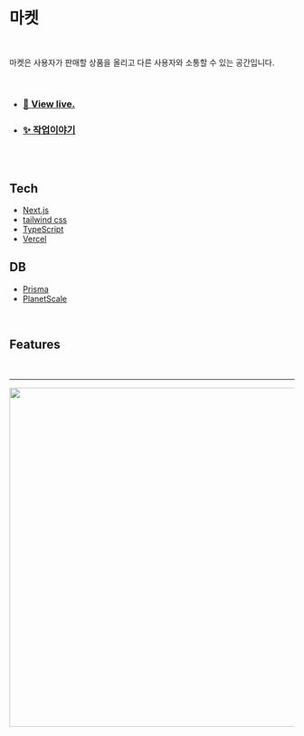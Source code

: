 <br/>

# 마켓

<br/>

마켓은 사용자가 판매할 상품을 올리고 다른 사용자와 소통할 수 있는 공간입니다.

<br/>

- ### [👀 <u>View live.</u>]()

- ### [✨ <u>작업이야기</u>]()

<br/>
<br/>

## Tech

- [Next.js]
- [tailwind css]
- [TypeScript]
- [Vercel]

## DB

- [Prisma]
- [PlanetScale]

<br/>

## Features

<br/>

---

<img src='' width='600'></img>

[next.js]: https://nextjs.org
[tailwind css]: https://tailwindcss.com
[typescript]: https://www.typescriptlang.org/
[planetscale]: https://planetscale.com
[prisma]: https://www.prisma.io/
[vercel]: https://vercel.com
